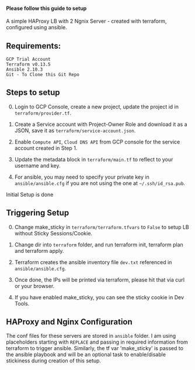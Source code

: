 #### Please follow this guide to setup
A simple HAProxy LB with 2 Ngnix Server - created with terraform, configured using ansible.

## Requirements:
    GCP Trial Account
    Terraform v0.13.5
    Ansible 2.10.3
    Git - To Clone this Git Repo

## Steps to setup
0. Login to GCP Console, create a new project, update the project id in `terraform/provider.tf`.

1. Create a Service account with Project-Owner Role and download it as a JSON, save it as `terraform/service-account.json`.

2. Enable `Compute API`, `Cloud DNS API` from GCP console for the service account created in Step 1.

3. Update the metadata block in `terraform/main.tf` to reflect to your username and key.

4. For ansible, you may need to specify your private key in `ansible/ansible.cfg` if you are not using the one at `~/.ssh/id_rsa.pub`.

Initial Setup is done

## Triggering Setup

0. Change make_sticky in `terraform/terraform.tfvars` to `False` to setup LB without Sticky Sessions/Cookie.

1. Change dir into `terraform` folder, and run terraform init, terraform plan and terraform apply.

2. Terraform creates the ansible inventory file `dev.txt` referenced in `ansible/ansible.cfg`.

3. Once done, the IPs will be printed via terraform, please hit that via curl or your browser.

4. If you have enabled make_sticky, you can see the sticky cookie in Dev Tools.


## HAProxy and Nginx Configuration

The conf files for these servers are stored in `ansible` folder.
I am using placeholders starting with `REPLACE` and passing in required information from terraform to trigger ansible.
Similarly, the tf var 'make_sticky' is passed to the ansible playbook and will be an optional task to enable/disable stickiness during creation of this setup.